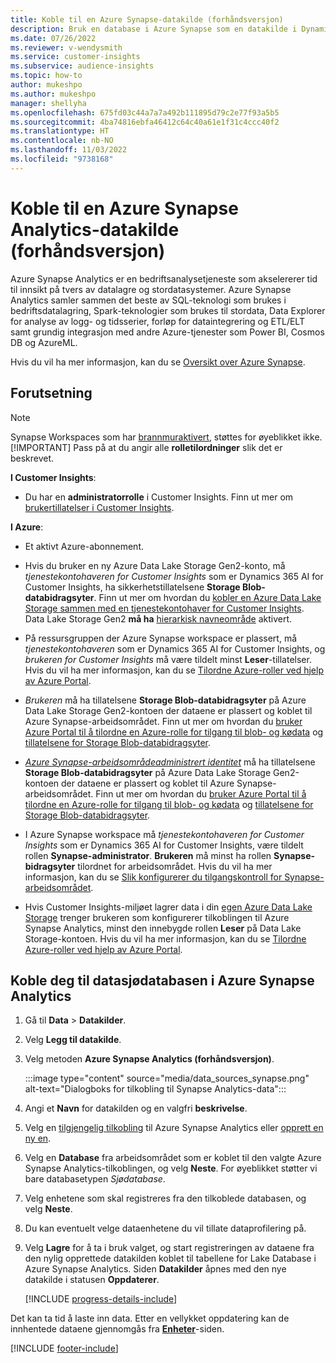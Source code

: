 ```yaml
---
title: Koble til en Azure Synapse-datakilde (forhåndsversjon)
description: Bruk en database i Azure Synapse som en datakilde i Dynamics 365 Customer Insights.
ms.date: 07/26/2022
ms.reviewer: v-wendysmith
ms.service: customer-insights
ms.subservice: audience-insights
ms.topic: how-to
author: mukeshpo
ms.author: mukeshpo
manager: shellyha
ms.openlocfilehash: 675fd03c44a7a7a492b111895d79c2e77f93a5b5
ms.sourcegitcommit: 4ba74816ebfa46412c64c40a61e1f31c4ccc40f2
ms.translationtype: HT
ms.contentlocale: nb-NO
ms.lasthandoff: 11/03/2022
ms.locfileid: "9738168"
---
```

# <a name="connect-an-azure-synapse-analytics-data-source-preview"></a>Koble til en Azure Synapse Analytics-datakilde (forhåndsversjon)

Azure Synapse Analytics er en bedriftsanalysetjeneste som akselererer tid til innsikt på tvers av datalagre og stordatasystemer. Azure Synapse Analytics samler sammen det beste av SQL-teknologi som brukes i bedriftsdatalagring, Spark-teknologier som brukes til stordata, Data Explorer for analyse av logg- og tidsserier, forløp for dataintegrering og ETL/ELT samt grundig integrasjon med andre Azure-tjenester som Power BI, Cosmos DB og AzureML.

Hvis du vil ha mer informasjon, kan du se [Oversikt over Azure Synapse](/azure/synapse-analytics/overview-what-is).

## <a name="prerequisites"></a>Forutsetning

> [!NOTE]
> Synapse Workspaces som har [brannmuraktivert](/azure/synapse-analytics/security/synapse-workspace-ip-firewall), støttes for øyeblikket ikke.
> [!IMPORTANT]
> Pass på at du angir alle **rolletilordninger** slik det er beskrevet.  

**I Customer Insights**:

* Du har en **administratorrolle** i Customer Insights. Finn ut mer om [brukertillatelser i Customer Insights](permissions.md#add-users).

**I Azure**:

- Et aktivt Azure-abonnement.

- Hvis du bruker en ny Azure Data Lake Storage Gen2-konto, må *tjenestekontohaveren for Customer Insights* som er Dynamics 365 AI for Customer Insights, ha sikkerhetstillatelsene **Storage Blob-databidragsyter**. Finn ut mer om hvordan du [kobler en Azure Data Lake Storage sammen med en tjenestekontohaver for Customer Insights](connect-service-principal.md). Data Lake Storage Gen2 **må ha** [hierarkisk navneområde](/azure/storage/blobs/data-lake-storage-namespace) aktivert.

- På ressursgruppen der Azure Synapse workspace er plassert, må *tjenestekontohaveren* som er Dynamics 365 AI for Customer Insights, og *brukeren for Customer Insights* må være tildelt minst **Leser**-tillatelser. Hvis du vil ha mer informasjon, kan du se [Tilordne Azure-roller ved hjelp av Azure Portal](/azure/role-based-access-control/role-assignments-portal).

- *Brukeren* må ha tillatelsene **Storage Blob-databidragsyter** på Azure Data Lake Storage Gen2-kontoen der dataene er plassert og koblet til Azure Synapse-arbeidsområdet. Finn ut mer om hvordan du [bruker Azure Portal til å tilordne en Azure-rolle for tilgang til blob- og kødata](/azure/storage/common/storage-auth-aad-rbac-portal) og [tillatelsene for Storage Blob-databidragsyter](/azure/role-based-access-control/built-in-roles#storage-blob-data-contributor).

- *[Azure Synapse-arbeidsområdeadministrert identitet](/azure/synapse-analytics/security/synapse-workspace-managed-identity)* må ha tillatelsene **Storage Blob-databidragsyter** på Azure Data Lake Storage Gen2-kontoen der dataene er plassert og koblet til Azure Synapse-arbeidsområdet. Finn ut mer om hvordan du [bruker Azure Portal til å tilordne en Azure-rolle for tilgang til blob- og kødata](/azure/storage/common/storage-auth-aad-rbac-portal) og [tillatelsene for Storage Blob-databidragsyter](/azure/role-based-access-control/built-in-roles#storage-blob-data-contributor).

- I Azure Synapse workspace må *tjenestekontohaveren for Customer Insights* som er Dynamics 365 AI for Customer Insights, være tildelt rollen **Synapse-administrator**. **Brukeren** må minst ha rollen **Synapse-bidragsyter** tilordnet for arbeidsområdet. Hvis du vil ha mer informasjon, kan du se [Slik konfigurerer du tilgangskontroll for Synapse-arbeidsområdet](/azure/synapse-analytics/security/how-to-set-up-access-control).

- Hvis Customer Insights-miljøet lagrer data i din [egen Azure Data Lake Storage](own-data-lake-storage.md) trenger brukeren som konfigurerer tilkoblingen til Azure Synapse Analytics, minst den innebygde rollen **Leser** på Data Lake Storage-kontoen. Hvis du vil ha mer informasjon, kan du se [Tilordne Azure-roller ved hjelp av Azure Portal](/azure/role-based-access-control/role-assignments-portal).

## <a name="connect-to-the-data-lake-database-in-azure-synapse-analytics"></a>Koble deg til datasjødatabasen i Azure Synapse Analytics

1. Gå til **Data** > **Datakilder**.

1. Velg **Legg til datakilde**.

1. Velg metoden **Azure Synapse Analytics (forhåndsversjon)**.

   :::image type="content" source="media/data_sources_synapse.png" alt-text="Dialogboks for tilkobling til Synapse Analytics-data":::
  
1. Angi et **Navn** for datakilden og en valgfri **beskrivelse**.

1. Velg en [tilgjengelig tilkobling](connections.md) til Azure Synapse Analytics eller [opprett en ny en](export-azure-synapse-analytics.md#set-up-connection-to-azure-synapse).

1. Velg en **Database** fra arbeidsområdet som er koblet til den valgte Azure Synapse Analytics-tilkoblingen, og velg **Neste**. For øyeblikket støtter vi bare databasetypen *Sjødatabase*.

1. Velg enhetene som skal registreres fra den tilkoblede databasen, og velg **Neste**.

1. Du kan eventuelt velge dataenhetene du vil tillate dataprofilering på.

1. Velg **Lagre** for å ta i bruk valget, og start registreringen av dataene fra den nylig opprettede datakilden koblet til tabellene for Lake Database i Azure Synapse Analytics. Siden **Datakilder** åpnes med den nye datakilde i statusen **Oppdaterer**.

   [!INCLUDE [progress-details-include](includes/progress-details-pane.md)]

Det kan ta tid å laste inn data. Etter en vellykket oppdatering kan de innhentede dataene gjennomgås fra [**Enheter**](entities.md)-siden.

[!INCLUDE [footer-include](includes/footer-banner.md)]

